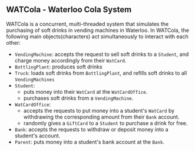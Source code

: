 ## WATCola - Waterloo Cola System
WATCola is a concurrent, multi-threaded system that simulates the purchasing of soft drinks in vending machines in Waterloo. In WATCola, the following main objects(characters) act simultaneously to interact with each other:
* `VendingMachine`: accepts the request to sell soft drinks to a `Student`, and charge money accordingly from their `WatCard`.
* `BottlingPlant`: produces soft drinks
* `Truck`: loads soft drinks from `BottlingPlant`, and refills soft drinks to all `VendingMachines`
* `Student`:
	* puts money into their `WatCard` at the `WatCardOffice`.
	* purchases soft drinks from a `VendingMachine`.
* `WatCardOffice`:
	* accepts the requests to put money into a student's `WatCard` by withdrawing the corresponding amount from their `Bank` account.
	* randomly gives a `GiftCard` to a `Student` to purchase a drink for free.
* `Bank`: accepts the requests to withdraw or deposit money into a student's account.
* `Parent`: puts money into a student's bank account at the `Bank`.
